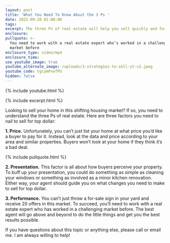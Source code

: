 ```yaml
---
layout: post
title: 'What You Need To Know About the 3 Ps '
date: 2022-09-28 01:00:00
tags:
excerpt: The three Ps of real estate will help you sell quickly and for top dollar.
enclosure:
pullquote: >-
  You need to work with a real estate expert who’s worked in a challenging
  market before
enclosure_type: video/mp4
enclosure_time:
use_youtube_image: true
youtube_alternate_image: /uploads/3-strategies-to-sell-yt-v2.jpeg
youtube_code: tgcymPxefPU
hidden: false
---
```

{% include youtube.html %}

{% include excerpt.html %}

Looking to sell your home in this shifting housing market? If so, you need to understand the three Ps of real estate. Here are three factors you need to nail to sell for top dollar:

**1\. Price.** Unfortunately, you can’t just list your home at what price you’d like a buyer to pay for it. Instead, look at the data and price according to your area and similar properties. Buyers won’t look at your home if they think it’s a bad deal.

{% include pullquote.html %}

**2\. Presentation.** This factor is all about how buyers perceive your property. To buff up your presentation, you could do something as simple as cleaning your windows or something as involved as a minor kitchen renovation. Either way, your agent should guide you on what changes you need to make to sell for top dollar.&nbsp;

**3\. Performance.** You can’t just throw a for-sale sign in your yard and receive 20 offers in this market. To succeed, you’ll need to work with a real estate expert who has worked in a challenging market before. The best agent will go above and beyond to do the little things and get you the best results possible.&nbsp;

If you have questions about this topic or anything else, please call or email me. I am always willing to help\!
